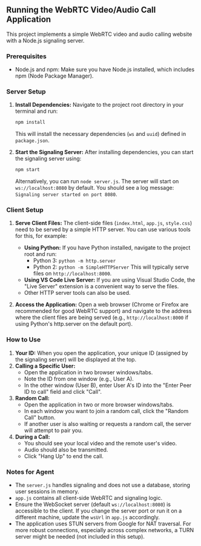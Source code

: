 ## Running the WebRTC Video/Audio Call Application

This project implements a simple WebRTC video and audio calling website with a Node.js signaling server.

### Prerequisites

*   Node.js and npm: Make sure you have Node.js installed, which includes npm (Node Package Manager).

### Server Setup

1.  **Install Dependencies:**
    Navigate to the project root directory in your terminal and run:
    ```bash
    npm install
    ```
    This will install the necessary dependencies (`ws` and `uuid`) defined in `package.json`.

2.  **Start the Signaling Server:**
    After installing dependencies, you can start the signaling server using:
    ```bash
    npm start
    ```
    Alternatively, you can run `node server.js`.
    The server will start on `ws://localhost:8080` by default. You should see a log message: `Signaling server started on port 8080`.

### Client Setup

1.  **Serve Client Files:**
    The client-side files (`index.html`, `app.js`, `style.css`) need to be served by a simple HTTP server. You can use various tools for this, for example:
    *   **Using Python:** If you have Python installed, navigate to the project root and run:
        *   Python 3: `python -m http.server`
        *   Python 2: `python -m SimpleHTTPServer`
        This will typically serve files on `http://localhost:8000`.
    *   **Using VS Code Live Server:** If you are using Visual Studio Code, the "Live Server" extension is a convenient way to serve the files.
    *   Other HTTP server tools can also be used.

2.  **Access the Application:**
    Open a web browser (Chrome or Firefox are recommended for good WebRTC support) and navigate to the address where the client files are being served (e.g., `http://localhost:8000` if using Python's http.server on the default port).

### How to Use

1.  **Your ID:** When you open the application, your unique ID (assigned by the signaling server) will be displayed at the top.
2.  **Calling a Specific User:**
    *   Open the application in two browser windows/tabs.
    *   Note the ID from one window (e.g., User A).
    *   In the other window (User B), enter User A's ID into the "Enter Peer ID to call" field and click "Call".
3.  **Random Call:**
    *   Open the application in two or more browser windows/tabs.
    *   In each window you want to join a random call, click the "Random Call" button.
    *   If another user is also waiting or requests a random call, the server will attempt to pair you.
4.  **During a Call:**
    *   You should see your local video and the remote user's video.
    *   Audio should also be transmitted.
    *   Click "Hang Up" to end the call.

### Notes for Agent

*   The `server.js` handles signaling and does not use a database, storing user sessions in memory.
*   `app.js` contains all client-side WebRTC and signaling logic.
*   Ensure the WebSocket server (default `ws://localhost:8080`) is accessible to the client. If you change the server port or run it on a different machine, update the `wsUrl` in `app.js` accordingly.
*   The application uses STUN servers from Google for NAT traversal. For more robust connections, especially across complex networks, a TURN server might be needed (not included in this setup).
